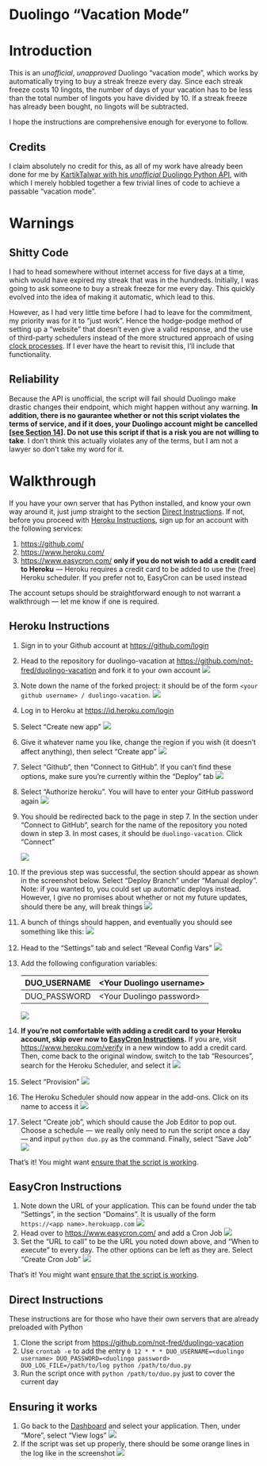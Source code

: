 # Duolingo “Vacation Mode”

# Introduction

This is an *unofficial*, *unapproved* Duolingo “vacation mode”, which works by automatically trying to buy a streak freeze every day. Since each streak freeze costs 10 lingots, the number of days of your vacation has to be less than the total number of lingots you have divided by 10. If a streak freeze has already been bought, no lingots will be subtracted.

I hope the instructions are comprehensive enough for everyone to follow.

## Credits

I claim absolutely no credit for this, as all of my work have already been done for me by [KartikTalwar with his *unofficial* Duolingo Python API](https://github.com/KartikTalwar/Duolingo), with which I merely hobbled together a few trivial lines of code to achieve a passable “vacation mode”.

# Warnings

## Shitty Code

I had to head somewhere without internet access for five days at a time, which would have expired my streak that was in the hundreds. Initially, I was going to ask someone to buy a streak freeze for me every day. This quickly evolved into the idea of making it automatic, which lead to this.

However, as I had very little time before I had to leave for the commitment, my priority was for it to “just work”. Hence the hodge-podge method of setting up a “website” that doesn’t even give a valid response, and the use of third-party schedulers instead of the more structured approach of using [clock processes](https://devcenter.heroku.com/articles/scheduled-jobs-custom-clock-processes). If I ever have the heart to revisit this, I’ll include that functionality.

## Reliability

Because the API is unofficial, the script will fail should Duolingo make drastic changes their endpoint, which might happen without any warning. **In addition, there is no gaurantee whether or not this script violates the terms of service, and if it does, your Duolingo account might be cancelled [[see Section 14](https://www.duolingo.com/terms)]. Do not use this script if that is a risk you are not willing to take**. I don’t think this actually violates any of the terms, but I am not a lawyer so don’t take my word for it.

# Walkthrough

If you have your own server that has Python installed, and know your own way around it, just jump straight to the section [Direct Instructions](#Direct-Instructions). If not, before you proceed with [Heroku Instructions](#Heroku-Instructions), sign up for an account with the following services:

1. https://github.com/
2. https://www.heroku.com/
3. https://www.easycron.com/ **only if you do not wish to add a credit card to Heroku** — Heroku requires a credit card to be added to use the (free) Heroku scheduler. If you prefer not to, EasyCron can be used instead

The account setups should be straightforward enough to not warrant a walkthrough — let me know if one is required.

## Heroku Instructions

1. Sign in to your Github account at https://github.com/login

2. Head to the repository for duolingo-vacation at https://github.com/not-fred/duolingo-vacation and fork it to your own account
   ![](images/01.png)

3. Note down the name of the forked project: it should be of the form `<your github username> / duolingo-vacation`.
   ![](images/02.png)

4. Log in to Heroku at https://id.heroku.com/login

5. Select “Create new app”
   ![](images/03.png)

6. Give it whatever name you like, change the region if you wish (it doesn’t affect anything), then select “Create app”
   ![](images/04.png)

7. Select “Github”, then “Connect to GitHub”. If you can’t find these options, make sure you’re currently within the “Deploy” tab
   ![](images/05.png)

8. Select “Authorize heroku”. You will have to enter your GitHub password again
   ![](images/06.png)

9. You should be redirected back to the page in step 7. In the section under “Connect to GitHub”, search for the name of the repository you noted down in step 3. In most cases, it should be `duolingo-vacation`. Click “Connect”

   ![](images/07.png)

10. If the previous step was successful, the section should appear as shown in the screenshot below. Select “Deploy Branch” under “Manual deploy”. Note: if you wanted to, you could set up automatic deploys instead. However, I give no promises about whether or not my future updates, should there be any, will break things
    ![](images/08.png)

11. A bunch of things should happen, and eventually you should see something like this:
    ![](images/09.png)

12. Head to the “Settings” tab and select “Reveal Config Vars”
    ![](images/10.png)

13. Add the following configuration variables:

    | DUO_USERNAME | \<Your Duolingo username> |
    | ------------ | ------------------------- |
    | DUO_PASSWORD | \<Your Duolingo password> |

    ![](images/11.png)

14. **If you’re not comfortable with adding a credit card to your Heroku account, skip over now to [EasyCron Instructions](#EasyCron-Instructions).** If you are, visit https://www.heroku.com/verify in a new window to add a credit card. Then, come back to the original window, switch to the tab “Resources”, search for the Heroku Scheduler, and select it
    ![](images/12.png)

15. Select “Provision”
    ![](images/13.png)

16. The Heroku Scheduler should now appear in the add-ons. Click on its name to access it
    ![](images/14.png)

17. Select “Create job”, which should cause the Job Editor to pop out. Choose a schedule — we really only need to run the script once a day — and input `python duo.py` as the command. Finally, select “Save Job” 
    ![](images/15.png)

That’s it! You might want [ensure that the script is working](#Ensuring-it-works).

## EasyCron Instructions

1. Note down the URL of your application. This can be found under the tab “Settings”, in the section “Domains”. It is usually of the form `https://<app name>.herokuapp.com`
   ![](images/16.png)
2. Head over to https://www.easycron.com/ and add a Cron Job
   ![](images/17.png)
3. Set the “URL to call” to be the URL you noted down above, and “When to execute” to every day. The other options can be left as they are. Select “Create Cron Job”
   ![](images/18.png)

That’s it! You might want [ensure that the script is working](#Ensuring-it-works).

## Direct Instructions

These instructions are for those who have their own servers that are already preloaded with Python

1. Clone the script from https://github.com/not-fred/duolingo-vacation
2. Use `crontab -e` to add the entry
   `0 12 * * * DUO_USERNAME=<duolingo username> DUO_PASSWORD=<duolingo password> DUO_LOG_FILE=/path/to/log python /path/to/duo.py`
3. Run the script once with `python /path/to/duo.py` just to cover the current day

## Ensuring it works

1. Go back to the [Dashboard](https://dashboard.heroku.com/) and select your application. Then, under “More”, select “View logs”
   ![](images/19.png)
2. If the script was set up properly, there should be some orange lines in the log like in the screenshot
   ![](images/20.png)
